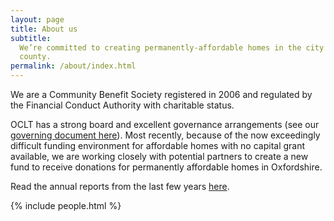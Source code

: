 ```yaml
---
layout: page
title: About us
subtitle:
  We’re committed to creating permanently-affordable homes in the city and
  county.
permalink: /about/index.html
---
```


We are a Community Benefit Society registered in 2006 and regulated by the Financial Conduct Authority with charitable status.

OCLT has a strong board and excellent governance arrangements (see our [governing document here](https://app.forestry.io/sites/pybyray5gshxow/body-media//uploads/copy-of-governing-document.pdf)). Most recently, because of the now exceedingly difficult funding environment for affordable homes with no capital grant available, we are working closely with potential partners to create a new fund to receive donations for permanently affordable homes in Oxfordshire.

Read the annual reports from the last few years [here](https://www.oclt.org.uk/oclt-s-annual-reports/).

{% include people.html %}
